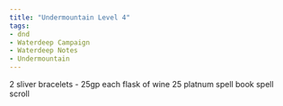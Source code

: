```yaml
---
title: "Undermountain Level 4"
tags: 
- dnd
- Waterdeep Campaign
- Waterdeep Notes
- Undermountain
---
```

2 sliver bracelets - 25gp each
flask of wine
25 platnum
spell book
spell scroll
